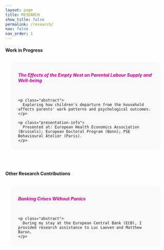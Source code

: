```yaml
---
layout: page
title: RESEARCH
show_title: false
permalink: /research/
nav: false
nav_order: 1
---
```


<style>
  /* Container replacement (no Bootstrap) */
  .research-container {
    margin: 0 auto;
    padding: 10px 20px;
    max-width: 900px;
  }

  /* Jumbotron replacement */
  .research-block {
    padding: 12px 20px 8px 20px;
    display: flex;
    flex-direction: row;
    border-radius: 8px;
    background-color: #f9f9f9;
    margin-bottom: 20px;
  }

  .research-block.no-image {
    display: block;
  }

  .research-block img {
    flex: 0 0 20%;
    max-width: 30%;
    height: auto;
    margin: auto 15px auto 0;
  }

  .text-container {
    flex: 1;
    max-width: 80%;
  }

  @media (max-width: 768px) {
    .research-block {
        flex-direction: column;
    }
    .research-block img {
        max-width: 100%;
        margin: 0 0 15px 0;
    }
    .text-container {
        max-width: 100%;
    }
  }

  .btn-ssrn {
    display: inline-block;
    padding: 5px 5px;
    background-color: #e5e5e5;
    color: #1C1C1D;
    text-decoration: none;
    border: 0;
    border-radius: 10px;
    font-size: 11px;
    margin-left: 10px;
  }

  .btn-ssrn:hover {
    background-color: #CF8852;
    color: #1C1C1D;
  }

  .paper-title {
    display: inline-block;
    font-weight: bold;
  }

  .paper-title a {
    color: #CC0099;
    text-decoration: none;
    font-weight: bold;
  }

  .abstract {
    text-align: justify;
    font-size: 15px;
    margin-left: 25px;
    color: #2c3237;
  }

  .presentation-info {
    text-align: justify;
    font-size: 12px;
    color: #828282;
    line-height: 1.2em;
  }
</style>


<!-------------------
Work in Progress 
--------------------->
<h4 style="margin-bottom: 20px;">Work in Progress</h4>

<div class="research-container">
  <div class="research-block no-image">
    <h6 class="paper-title">
      <a target="_blank" href="">The Effects of the Empty Nest on Parental Labour Supply and Well-being</a>
    </h6>

    <p class="abstract">
      Exploring how children's departure from the household affects parents' work patterns and psychological outcomes.
    </p>

    <p class="presentation-info">
      Presented at: European Health Economics Association (Brussels); European Doctoral Program (Bonn); PSE Behavioural Atelier (Paris).
    </p> 
  </div>
</div>


<br>

<h4 style="margin-bottom: 20px;">Other Research Contributions</h4>

<div class="research-container">
  <div class="research-block no-image">
    <h6 class="paper-title">
      <a target="_blank" href="https://papers.ssrn.com/sol3/papers.cfm?abstract_id=3762043">Banking Crises Without Panics</a>
    </h6>

    <p class="abstract">
      During my stay at the European Central Bank (ECB), I provided research assistance to Luc Laeven and Matthew Baron.
    </p>
  </div>
</div>
